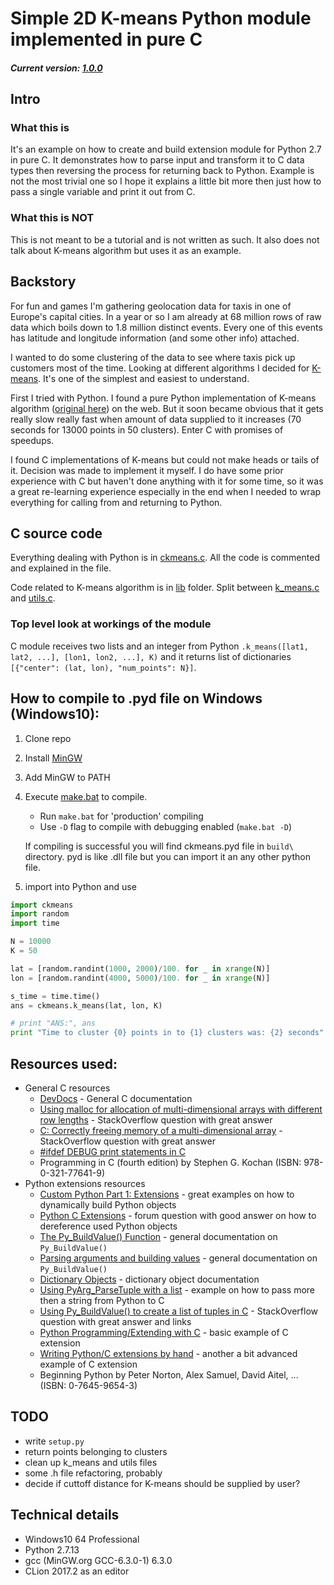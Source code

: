 # Simple 2D K-means Python module implemented in pure C
##### Current version: [1.0.0](https://github.com/LeskoIam/k-means_python_module_dev/releases/latest)

## Intro
### What this is
It's an example on how to create and build extension module for Python 2.7 in pure C. It demonstrates how to parse
input and transform it to C data types then reversing the process for returning back to Python. Example is not the most
trivial one so I hope it explains a little bit more then just how to pass a single variable and print it out from C.

### What this is NOT
This is not meant to be a tutorial and is not written as such. It also does not talk about K-means algorithm but uses it
as an example.

## Backstory
For fun and games I'm gathering geolocation data for taxis in one of Europe's capital cities. In a year or so I am already
at 68 million rows of raw data which boils down to 1.8 million distinct events. Every one of this events has latitude and 
longitude information (and some other info) attached.

I wanted to do some clustering of the data to see where taxis pick up customers most of the time. Looking at different
algorithms I decided for [K-means](https://en.wikipedia.org/wiki/K-means_clustering). It's one of the simplest and easiest
to understand.

First I tried with Python. I found a pure Python implementation of K-means algorithm 
([original here](http://pandoricweb.tumblr.com/post/8646701677/python-implementation-of-the-k-means-clustering))
on the web. But it soon became obvious that it gets really slow really fast when amount of data supplied to it increases 
(70 seconds for 13000 points in 50 clusters). Enter C with promises of speedups.

I found C implementations of K-means but could not make heads or tails of it. Decision was made to implement it myself.
I do have some prior experience with C but haven't done anything with it for some time, so it was a great re-learning
experience especially in the end when I needed to wrap everything for calling from and returning to Python.

## C source code
Everything dealing with Python is in [ckmeans.c](src/py_module/ckmeans.c). All the code is commented and explained 
in the file.

Code related to K-means algorithm is in [lib](src/lib) folder. Split between [k_means.c](src/lib/k_means.c) and [utils.c](src/lib/utils.c).

### Top level look at workings of the module
C module receives two lists and an integer from Python ```.k_means([lat1, lat2, ...], [lon1, lon2, ...], K)``` and it returns 
list of dictionaries ```[{"center": (lat, lon), "num_points": N}]```.

## How to compile to .pyd file on Windows (Windows10):
1. Clone repo
2. Install [MinGW](http://www.mingw.org/)
3. Add MinGW to PATH
4. Execute [make.bat](src/py_module/make.bat) to compile. 
    * Run ```make.bat``` for 'production' compiling
    * Use ```-D``` flag to compile with debugging enabled (```make.bat -D```)
    
    If compiling is successful you will find ckmeans.pyd file in ```build\ ``` directory. pyd is like .dll file but you can
    import it an any other python file.
5. import into Python and use
```python
import ckmeans
import random
import time

N = 10000
K = 50

lat = [random.randint(1000, 2000)/100. for _ in xrange(N)]
lon = [random.randint(4000, 5000)/100. for _ in xrange(N)]

s_time = time.time()
ans = ckmeans.k_means(lat, lon, K)

# print "ANS:", ans
print "Time to cluster {0} points in to {1} clusters was: {2} seconds".format(N, K, (time.time() - s_time))

```

## Resources used:
* General C resources
    * [DevDocs](http://devdocs.io/c/language/object) - General C documentation
    * [Using malloc for allocation of multi-dimensional arrays with different row lengths](https://stackoverflow.com/questions/1970698/using-malloc-for-allocation-of-multi-dimensional-arrays-with-different-row-lengt) - 
      StackOverflow question with great answer
    * [C: Correctly freeing memory of a multi-dimensional array](https://stackoverflow.com/questions/1733881/c-correctly-freeing-memory-of-a-multi-dimensional-array) - 
      StackOverflow question with great answer
    * [#ifdef DEBUG print statements in C](http://ilostmynotes.blogspot.si/2011/04/ifdef-debug-print-statements-in-c.html)
    * Programming in C (fourth edition) by Stephen G. Kochan (ISBN: 978-0-321-77641-9)
* Python extensions resources
    * [Custom Python Part 1: Extensions](https://www.codeproject.com/Articles/3227/Custom-Python-Part-Extensions) - 
      great examples on how to dynamically build Python objects
    * [Python C Extensions](https://www.thecodingforums.com/threads/python-c-extensions.744128/) - forum question with good
      answer on how to dereference used Python objects
    * [The Py_BuildValue() Function](https://docs.python.org/2.0/ext/buildValue.html) - general documentation on ```Py_BuildValue()```
    * [Parsing arguments and building values](https://docs.python.org/2/c-api/arg.html) - general documentation on ```Py_BuildValue()```
    * [Dictionary Objects](https://docs.python.org/2/c-api/dict.html#c.PyList_Append) - dictionary object documentation
    * [Using PyArg_ParseTuple with a list](http://code.activestate.com/lists/python-list/31841/) - example on how to pass
      more then a string from Python to C
    * [Using Py_BuildValue() to create a list of tuples in C](https://stackoverflow.com/questions/36050713/using-py-buildvalue-to-create-a-list-of-tuples-in-c) - 
      StackOverflow question with great answer and links
    * [Python Programming/Extending with C](https://en.wikibooks.org/wiki/Python_Programming/Extending_with_C) - basic example
      of C extension
    * [Writing Python/C extensions by hand](http://www.dalkescientific.com/writings/NBN/c_extensions.html) - another a bit advanced 
      example of C extension 
    * Beginning Python by Peter Norton, Alex Samuel, David Aitel, ... (ISBN: 0-7645-9654-3) 

## TODO
* write ```setup.py```
* return points belonging to clusters
* clean up k_means and utils files
* some .h file refactoring, probably
* decide if cuttoff distance for K-means should be supplied by user?

## Technical details
* Windows10 64 Professional
* Python 2.7.13
* gcc (MinGW.org GCC-6.3.0-1) 6.3.0
* CLion 2017.2 as an editor
